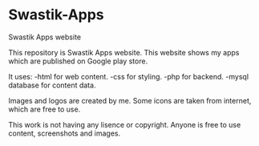 # Swastik-Apps
Swastik Apps website

This repository is Swastik Apps website.
This website shows my apps which are published on Google play store.

It uses:
-html for web content.
-css for styling.
-php for backend.
-mysql database for content data.

Images and logos are created by me. Some icons are taken from internet, which are free to use.

This work is not having any lisence or copyright. Anyone is free to use content, screenshots and images.
